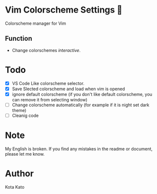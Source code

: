 # Vim Colorscheme Settings 🎨
Colorscheme manager for Vim

## Function
- Change colorschemes *interactive*.

# Todo
- [x] VS Code Like colorscheme selector.
- [x] Save Slected colorscheme and load when vim is opened
- [x] ignore default colorscheme (if you don't like default colorscheme, you can remove it from selecting window)
- [ ] Change colorscheme automatically (for example if it is night set dark theme)
- [ ] Cleanig code

# Note
My English is broken.
If you find any mistakes in the readme or document, please let me know.

# Author
Kota Kato
